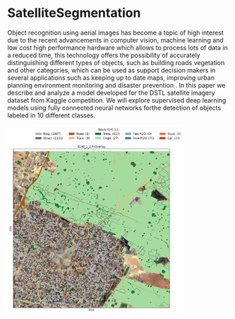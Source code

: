 # SatelliteSegmentation
Object recognition using aerial images
has become a topic of high interest due to the recent advancements in computer vision, machine learning and low cost high performance hardware which allows to process
lots of data in a reduced time, this technology offers the possibility of accurately distinguishing different types of objects, such as building roads vegetation and other categories, which can be used as support decision makers in several applications such as keeping up to date maps, improving urban planning environment monitoring and disaster prevention . In this paper we describe and analyze a model developed for the DSTL satellite imagery dataset from Kaggle competition. We will explore supervised deep learning models using fully connected neural networks forthe detection of objects labeled in 10 different classes.

<img src= "Mask 2.png" width = "400">
